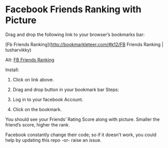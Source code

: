 Facebook Friends Ranking with Picture
=====================================


Drag and drop the following link to your browser’s bookmarks bar:

[Fb Friends Ranking](http://bookmarkleteer.com/#k12/FB Friends Ranking | tusharvikky)

Alt:
[FB Friends Ranking](http://bookmarkleteer.com/#k15/FB-Ranking)

Install:

1. Click on link above.
2. Drag and drop button in your bookmark bar
Steps:

1. Log in to your facebook Account.
2. Click on the bookmark.

You should see your Friends’ Rating Score along with picture. 
Smaller the friend’s score, higher the rank.

Facebook constantly change their code; so if it doesn't work, you could help by updating this repo -or- raise an issue.